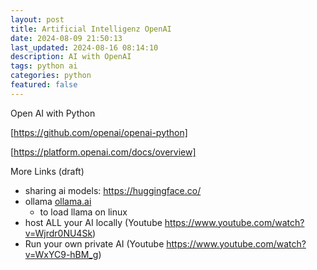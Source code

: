 ```yaml
---
layout: post
title: Artificial Intelligenz OpenAI
date: 2024-08-09 21:50:13
last_updated: 2024-08-16 08:14:10
description: AI with OpenAI
tags: python ai
categories: python
featured: false
---
```


Open AI with Python

[https://github.com/openai/openai-python]: https://github.com/openai/openai-python "https://github.com/openai/openai-python"
[https://github.com/openai/openai-python]

[https://platform.openai.com/docs/overview]: https://platform.openai.com/docs/overview "https://platform.openai.com/docs/overview"
[https://platform.openai.com/docs/overview]


[ollama.ai]:https://ollama.ai "https://ollama.ai"

More Links (draft)
- sharing ai models: https://huggingface.co/
- ollama [ollama.ai]
  - to load llama on linux
- host ALL your AI locally (Youtube <a href="https://www.youtube.com/watch?v=Wjrdr0NU4Sk">
https://www.youtube.com/watch?v=Wjrdr0NU4Sk</a>)
-  Run your own private AI (Youtube 
<a href="https://www.youtube.com/watch?v=WxYC9-hBM_g">https://www.youtube.com/watch?v=WxYC9-hBM_g</a>)


